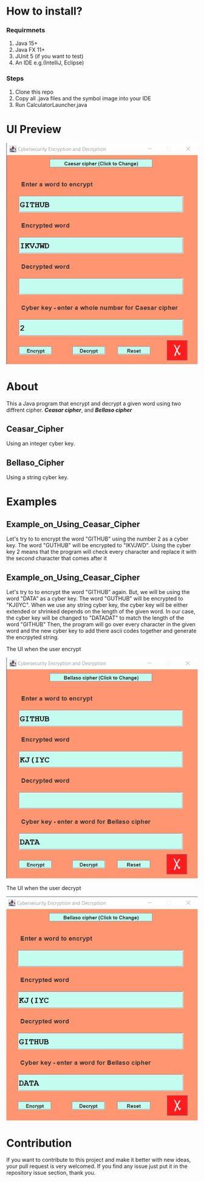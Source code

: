 # How to install? #
### Requirmnets ###
1) Java 15+
2) Java FX 11+
3) JUnit 5 (if you want to test)
4) An IDE e.g.(IntelliJ, Eclipse)

### Steps ###
1) Clone this repo
2) Copy all .java files and the symbol image into your IDE
3) Run CalculatorLauncher.java

# UI Preview #
![](https://github.com/asemshaath/Crypting_Machine/blob/main/Screenshots/Encrypting%20Ceasar.png)

# About #
This a Java program that encrypt and decrypt a given word using two diffrent cipher. ***Ceasar cipher***, and ***Bellaso cipher***

## Ceasar_Cipher ##
Using an integer cyber key. 

## Bellaso_Cipher ##
Using a string cyber key. 


# Examples #
## Example_on_Using_Ceasar_Cipher ##
Let's try to to encrypt the word "GITHUB" using the number 2 as a cyber key.
The word "GUTHUB" will be encrypted to "IKVJWD". Using the cyber key 2 means that the program will check every character and replace it with the second character that comes after it  

## Example_on_Using_Ceasar_Cipher ##
Let's try to to encrypt the word "GITHUB" again. But, we will be using the word "DATA" as a cyber key.
The word "GUTHUB" will be encrypted to "KJ(IYC".
When we use any string cyber key, the cyber key will be either extended or shrinked depends on the length of the given word. In our case, the cyber key will be changed to "DATADAT" to match the length of the word "GITHUB" Then, the program will go over every character in the given word and the new cyber key to add there ascii codes together and generate the encrpyted string.  

The UI when the user encrypt

![](https://github.com/asemshaath/Crypting_Machine/blob/main/Screenshots/Encrypting%20Bellaso.png)


The UI when the user decrypt

![](https://github.com/asemshaath/Crypting_Machine/blob/main/Screenshots/Decrypting%20Bellaso.png)

# Contribution #
If you want to contribute to this project and make it better with new ideas, your pull request is very welcomed. If you find any issue just put it in the repository issue section, thank you.
